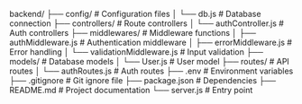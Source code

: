 backend/
  ├── config/             # Configuration files
  │   └── db.js           # Database connection
  ├── controllers/        # Route controllers
  │   └── authController.js # Auth controllers
  ├── middlewares/        # Middleware functions
  │   ├── authMiddleware.js # Authentication middleware
  │   ├── errorMiddleware.js # Error handling
  │   └── validationMiddleware.js # Input validation
  ├── models/             # Database models
  │   └── User.js         # User model
  ├── routes/             # API routes
  │   └── authRoutes.js   # Auth routes
  ├── .env                # Environment variables
  ├── .gitignore          # Git ignore file
  ├── package.json        # Dependencies
  ├── README.md           # Project documentation
  └── server.js           # Entry point